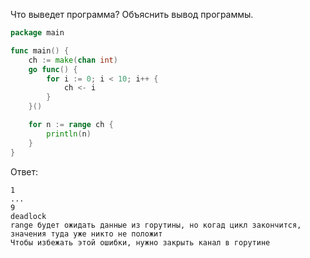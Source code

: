 Что выведет программа? Объяснить вывод программы.

```go
package main

func main() {
	ch := make(chan int)
	go func() {
		for i := 0; i < 10; i++ {
			ch <- i
		}
	}()

	for n := range ch {
		println(n)
	}
}
```

Ответ:
```
1
...
9
deadlock
range будет ожидать данные из горутины, но когад цикл закончится, значения туда уже никто не положит
Чтобы избежать этой ошибки, нужно закрыть канал в горутине

```
